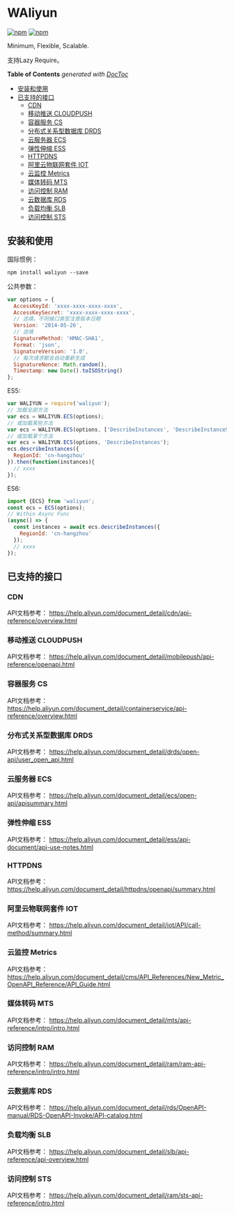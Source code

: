 # WAliyun

[![npm](https://img.shields.io/npm/v/waliyun.svg?style=plastic)](https://npmjs.org/package/waliyun) [![npm](https://img.shields.io/npm/dm/waliyun.svg?style=plastic)](https://npmjs.org/package/waliyun)

Minimum, Flexible, Scalable.

支持Lazy Require。

<!-- START doctoc generated TOC please keep comment here to allow auto update -->
<!-- DON'T EDIT THIS SECTION, INSTEAD RE-RUN doctoc TO UPDATE -->
**Table of Contents**  *generated with [DocToc](https://github.com/thlorenz/doctoc)*

- [安装和使用](#%E5%AE%89%E8%A3%85%E5%92%8C%E4%BD%BF%E7%94%A8)
- [已支持的接口](#%E5%B7%B2%E6%94%AF%E6%8C%81%E7%9A%84%E6%8E%A5%E5%8F%A3)
  - [CDN](#cdn)
  - [移动推送 CLOUDPUSH](#%E7%A7%BB%E5%8A%A8%E6%8E%A8%E9%80%81-cloudpush)
  - [容器服务 CS](#%E5%AE%B9%E5%99%A8%E6%9C%8D%E5%8A%A1-cs)
  - [分布式关系型数据库 DRDS](#%E5%88%86%E5%B8%83%E5%BC%8F%E5%85%B3%E7%B3%BB%E5%9E%8B%E6%95%B0%E6%8D%AE%E5%BA%93-drds)
  - [云服务器 ECS](#%E4%BA%91%E6%9C%8D%E5%8A%A1%E5%99%A8-ecs)
  - [弹性伸缩 ESS](#%E5%BC%B9%E6%80%A7%E4%BC%B8%E7%BC%A9-ess)
  - [HTTPDNS](#httpdns)
  - [阿里云物联网套件 IOT](#%E9%98%BF%E9%87%8C%E4%BA%91%E7%89%A9%E8%81%94%E7%BD%91%E5%A5%97%E4%BB%B6-iot)
  - [云监控 Metrics](#%E4%BA%91%E7%9B%91%E6%8E%A7-metrics)
  - [媒体转码 MTS](#%E5%AA%92%E4%BD%93%E8%BD%AC%E7%A0%81-mts)
  - [访问控制 RAM](#%E8%AE%BF%E9%97%AE%E6%8E%A7%E5%88%B6-ram)
  - [云数据库 RDS](#%E4%BA%91%E6%95%B0%E6%8D%AE%E5%BA%93-rds)
  - [负载均衡 SLB](#%E8%B4%9F%E8%BD%BD%E5%9D%87%E8%A1%A1-slb)
  - [访问控制 STS](#%E8%AE%BF%E9%97%AE%E6%8E%A7%E5%88%B6-sts)

<!-- END doctoc generated TOC please keep comment here to allow auto update -->


## 安装和使用

国际惯例：

```
npm install waliyun --save
```

公共参数：

```js
var options = {
  AccessKeyId: 'xxxx-xxxx-xxxx-xxxx',
  AccessKeySecret: 'xxxx-xxxx-xxxx-xxxx',
  // 选填，不同接口类型注意版本日期
  Version: '2014-05-26',
  // 选填
  SignatureMethod: 'HMAC-SHA1',
  Format: 'json',
  SignatureVersion: '1.0',
  // 每次请求都会自动重新生成
  SignatureNonce: Math.random(),
  Timestamp: new Date().toISOString()
};
```

ES5:

```js
var WALIYUN = require('waliyun');
// 加载全部方法
var ecs = WALIYUN.ECS(options);
// 或加载某些方法
var ecs = WALIYUN.ECS(options, ['DescribeInstances', 'DescribeInstanceStatus']);
// 或加载某个方法
var ecs = WALIYUN.ECS(options, 'DescribeInstances');
ecs.describeInstances({
  RegionId: 'cn-hangzhou'
}).then(function(instances){
  // xxxx
});
```

ES6:

```js
import {ECS} from 'waliyun';
const ecs = ECS(options);
// Within Async Func
(async() => {
  const instances = await ecs.describeInstances({
    RegionId: 'cn-hangzhou'
  });
  // xxxx
});
```

## 已支持的接口

### CDN

API文档参考： <https://help.aliyun.com/document_detail/cdn/api-reference/overview.html>

### 移动推送 CLOUDPUSH

API文档参考： <https://help.aliyun.com/document_detail/mobilepush/api-reference/openapi.html>

### 容器服务 CS

API文档参考： <https://help.aliyun.com/document_detail/containerservice/api-reference/overview.html>

### 分布式关系型数据库 DRDS

API文档参考： <https://help.aliyun.com/document_detail/drds/open-api/user_open_api.html>

### 云服务器 ECS

API文档参考： <https://help.aliyun.com/document_detail/ecs/open-api/apisummary.html>

### 弹性伸缩 ESS

API文档参考： <https://help.aliyun.com/document_detail/ess/api-document/api-use-notes.html>

### HTTPDNS

API文档参考： <https://help.aliyun.com/document_detail/httpdns/openapi/summary.html>

### 阿里云物联网套件 IOT

API文档参考： <https://help.aliyun.com/document_detail/iot/API/call-method/summary.html>

### 云监控 Metrics

API文档参考： <https://help.aliyun.com/document_detail/cms/API_References/New_Metric_OpenAPI_Reference/API_Guide.html>

### 媒体转码 MTS

API文档参考： <https://help.aliyun.com/document_detail/mts/api-reference/intro/intro.html>

### 访问控制 RAM

API文档参考： <https://help.aliyun.com/document_detail/ram/ram-api-reference/intro/intro.html>

### 云数据库 RDS

API文档参考： <https://help.aliyun.com/document_detail/rds/OpenAPI-manual/RDS-OpenAPI-Invoke/API-catalog.html>

### 负载均衡 SLB

API文档参考： <https://help.aliyun.com/document_detail/slb/api-reference/api-overview.html>

### 访问控制 STS

API文档参考： <https://help.aliyun.com/document_detail/ram/sts-api-reference/intro.html>
